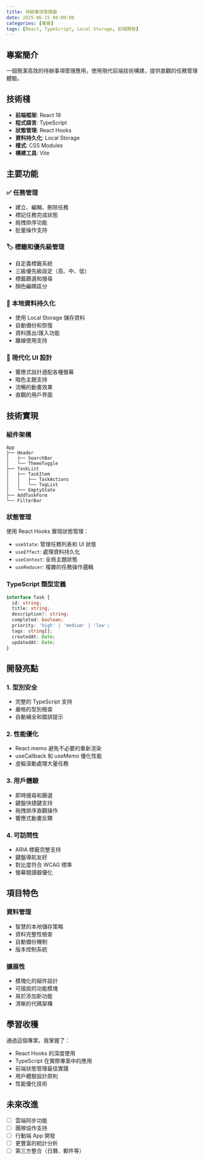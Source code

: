 ```yaml
---
title: 待辦事項管理器
date: 2025-06-15 08:00:00
categories: [專案]
tags: [React, TypeScript, Local Storage, 前端開發]
---
```


## 專案簡介

一個簡潔高效的待辦事項管理應用，使用現代前端技術構建，提供直觀的任務管理體驗。

## 技術棧

- **前端框架**: React 18
- **程式語言**: TypeScript
- **狀態管理**: React Hooks
- **資料持久化**: Local Storage
- **樣式**: CSS Modules
- **構建工具**: Vite

## 主要功能

### ✅ 任務管理
- 建立、編輯、刪除任務
- 標記任務完成狀態
- 拖拽排序功能
- 批量操作支持

### 🏷️ 標籤和優先級管理
- 自定義標籤系統
- 三級優先級設定（高、中、低）
- 標籤篩選和搜尋
- 顏色編碼區分

### 💾 本地資料持久化
- 使用 Local Storage 儲存資料
- 自動備份和恢復
- 資料匯出/匯入功能
- 離線使用支持

### 🎨 現代化 UI 設計
- 響應式設計適配各種螢幕
- 暗色主題支持
- 流暢的動畫效果
- 直觀的用戶界面

## 技術實現

### 組件架構
```
App
├── Header
│   ├── SearchBar
│   └── ThemeToggle
├── TaskList
│   ├── TaskItem
│   │   ├── TaskActions
│   │   └── TagList
│   └── EmptyState
├── AddTaskForm
└── FilterBar
```

### 狀態管理
使用 React Hooks 實現狀態管理：
- `useState`: 管理任務列表和 UI 狀態
- `useEffect`: 處理資料持久化
- `useContext`: 全局主題狀態
- `useReducer`: 複雜的任務操作邏輯

### TypeScript 類型定義
```typescript
interface Task {
  id: string;
  title: string;
  description?: string;
  completed: boolean;
  priority: 'high' | 'medium' | 'low';
  tags: string[];
  createdAt: Date;
  updatedAt: Date;
}
```

## 開發亮點

### 1. 型別安全
- 完整的 TypeScript 支持
- 嚴格的型別檢查
- 自動補全和錯誤提示

### 2. 性能優化
- React.memo 避免不必要的重新渲染
- useCallback 和 useMemo 優化性能
- 虛擬滾動處理大量任務

### 3. 用戶體驗
- 即時搜尋和篩選
- 鍵盤快捷鍵支持
- 拖拽排序直觀操作
- 響應式動畫反饋

### 4. 可訪問性
- ARIA 標籤完整支持
- 鍵盤導航友好
- 對比度符合 WCAG 標準
- 螢幕閱讀器優化

## 項目特色

### 資料管理
- 智慧的本地儲存策略
- 資料完整性檢查
- 自動備份機制
- 版本控制系統

### 擴展性
- 模塊化的組件設計
- 可插拔的功能模塊
- 易於添加新功能
- 清晰的代碼架構

## 學習收穫

通過這個專案，我掌握了：
- React Hooks 的深度使用
- TypeScript 在實際專案中的應用
- 前端狀態管理最佳實踐
- 用戶體驗設計原則
- 性能優化技術

## 未來改進

- [ ] 雲端同步功能
- [ ] 團隊協作支持
- [ ] 行動端 App 開發
- [ ] 更豐富的統計分析
- [ ] 第三方整合（日曆、郵件等）